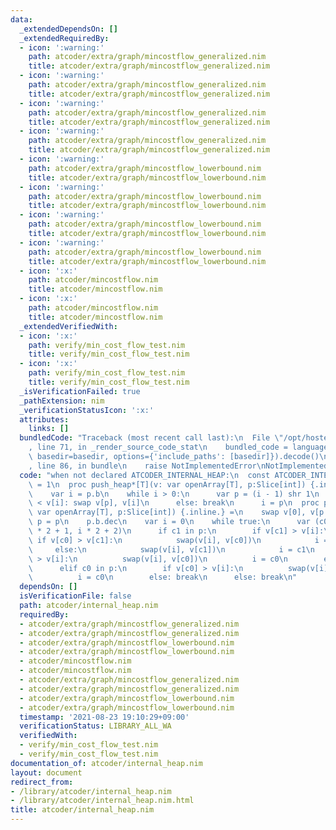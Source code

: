 ```yaml
---
data:
  _extendedDependsOn: []
  _extendedRequiredBy:
  - icon: ':warning:'
    path: atcoder/extra/graph/mincostflow_generalized.nim
    title: atcoder/extra/graph/mincostflow_generalized.nim
  - icon: ':warning:'
    path: atcoder/extra/graph/mincostflow_generalized.nim
    title: atcoder/extra/graph/mincostflow_generalized.nim
  - icon: ':warning:'
    path: atcoder/extra/graph/mincostflow_generalized.nim
    title: atcoder/extra/graph/mincostflow_generalized.nim
  - icon: ':warning:'
    path: atcoder/extra/graph/mincostflow_generalized.nim
    title: atcoder/extra/graph/mincostflow_generalized.nim
  - icon: ':warning:'
    path: atcoder/extra/graph/mincostflow_lowerbound.nim
    title: atcoder/extra/graph/mincostflow_lowerbound.nim
  - icon: ':warning:'
    path: atcoder/extra/graph/mincostflow_lowerbound.nim
    title: atcoder/extra/graph/mincostflow_lowerbound.nim
  - icon: ':warning:'
    path: atcoder/extra/graph/mincostflow_lowerbound.nim
    title: atcoder/extra/graph/mincostflow_lowerbound.nim
  - icon: ':warning:'
    path: atcoder/extra/graph/mincostflow_lowerbound.nim
    title: atcoder/extra/graph/mincostflow_lowerbound.nim
  - icon: ':x:'
    path: atcoder/mincostflow.nim
    title: atcoder/mincostflow.nim
  - icon: ':x:'
    path: atcoder/mincostflow.nim
    title: atcoder/mincostflow.nim
  _extendedVerifiedWith:
  - icon: ':x:'
    path: verify/min_cost_flow_test.nim
    title: verify/min_cost_flow_test.nim
  - icon: ':x:'
    path: verify/min_cost_flow_test.nim
    title: verify/min_cost_flow_test.nim
  _isVerificationFailed: true
  _pathExtension: nim
  _verificationStatusIcon: ':x:'
  attributes:
    links: []
  bundledCode: "Traceback (most recent call last):\n  File \"/opt/hostedtoolcache/Python/3.10.1/x64/lib/python3.10/site-packages/onlinejudge_verify/documentation/build.py\"\
    , line 71, in _render_source_code_stat\n    bundled_code = language.bundle(stat.path,\
    \ basedir=basedir, options={'include_paths': [basedir]}).decode()\n  File \"/opt/hostedtoolcache/Python/3.10.1/x64/lib/python3.10/site-packages/onlinejudge_verify/languages/nim.py\"\
    , line 86, in bundle\n    raise NotImplementedError\nNotImplementedError\n"
  code: "when not declared ATCODER_INTERNAL_HEAP:\n  const ATCODER_INTERNAL_HEAP*\
    \ = 1\n  proc push_heap*[T](v: var openArray[T], p:Slice[int]) {.inline.} =\n\
    \    var i = p.b\n    while i > 0:\n      var p = (i - 1) shr 1\n      if v[p]\
    \ < v[i]: swap v[p], v[i]\n      else: break\n      i = p\n  proc pop_heap*[T](v:\
    \ var openArray[T], p:Slice[int]) {.inline.} =\n    swap v[0], v[p.b]\n    var\
    \ p = p\n    p.b.dec\n    var i = 0\n    while true:\n      var (c0, c1) = (i\
    \ * 2 + 1, i * 2 + 2)\n      if c1 in p:\n        if v[c1] > v[i]:\n         \
    \ if v[c0] > v[c1]:\n            swap(v[i], v[c0])\n            i = c0\n     \
    \     else:\n            swap(v[i], v[c1])\n            i = c1\n        elif v[c0]\
    \ > v[i]:\n          swap(v[i], v[c0])\n          i = c0\n        else: break\n\
    \      elif c0 in p:\n        if v[c0] > v[i]:\n          swap(v[i], v[c0])\n\
    \          i = c0\n        else: break\n      else: break\n"
  dependsOn: []
  isVerificationFile: false
  path: atcoder/internal_heap.nim
  requiredBy:
  - atcoder/extra/graph/mincostflow_generalized.nim
  - atcoder/extra/graph/mincostflow_generalized.nim
  - atcoder/extra/graph/mincostflow_lowerbound.nim
  - atcoder/extra/graph/mincostflow_lowerbound.nim
  - atcoder/mincostflow.nim
  - atcoder/mincostflow.nim
  - atcoder/extra/graph/mincostflow_generalized.nim
  - atcoder/extra/graph/mincostflow_generalized.nim
  - atcoder/extra/graph/mincostflow_lowerbound.nim
  - atcoder/extra/graph/mincostflow_lowerbound.nim
  timestamp: '2021-08-23 19:10:29+09:00'
  verificationStatus: LIBRARY_ALL_WA
  verifiedWith:
  - verify/min_cost_flow_test.nim
  - verify/min_cost_flow_test.nim
documentation_of: atcoder/internal_heap.nim
layout: document
redirect_from:
- /library/atcoder/internal_heap.nim
- /library/atcoder/internal_heap.nim.html
title: atcoder/internal_heap.nim
---
```


